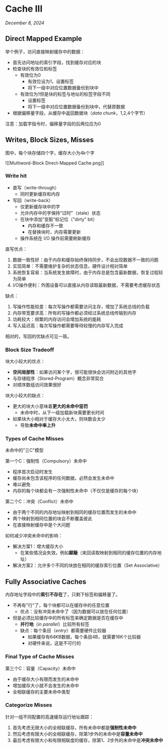 # Cache III

*December 8, 2024*

## Direct Mapped Example

举个例子，访问直接映射缓存中的数据：

- 首先访问地址的索引字段，找到缓存对应的块
- 检查块的有效位和标签
	-  有效位为0
		- 有效位设为1，设置标签
		- 将下一级中对应位置数据备份到块中
	- 有效位为1但是块的标签与地址的标签字段不同
		- 设置标签
		- 将下一级中对应位置数据备份到块中，代替原数据
- 根据偏移量字段，从缓存中返回数据块（*data chunk*，1,2,4个字节）

 注意：加载字指令时，偏移量字段的后两位应为0

## Writes, Block Sizes, Misses

图中，每个块存储四个字，缓存大小为4k个字

![[Multiword-Block Direct-Mapped Cache.png]]

### Write hit

- 直写（write-through）
	-  同时更新缓存和内存
- 写回（write-back）
	-  仅更新缓存块中的字
	- 允许内存中的字保持"过时"（stale）状态
	- 在块中添加”变脏“标记位（"dirty" bit）
		- 内存和缓存不一致
		- 在替换块时，内存需要更新
	- 操作系统在 I/O 操作前需要刷新缓存

直写优点：

1. 数据一致性好：由于内存和缓存始终保持同步，不会出现数据不一致的问题
2. 实现简单：不需要维护复杂的状态信息，硬件设计相对简单
3. 系统恢复容易：当系统发生故障时，由于内存总是包含最新数据，恢复过程较为简单
4. I/O操作便利：外围设备可以直接从内存读取最新数据，不需要考虑缓存状态

缺点：

1. 写操作性能较差：每次写操作都需要访问主存，增加了系统总线的负载
2. 内存带宽要求高：所有的写操作都必须经过系统总线传输到内存
3. 功耗较大：频繁的内存访问会增加系统的能耗
4. 写入延迟高：每次写操作都需要等待较慢的内存写入完成

相对的，写回的优缺点可见一斑。

### Block Size Tradeoff

块大小较大的优点：

- **空间局部性**：如果访问某个字，很可能很快会访问附近的其他字
- 与存储程序（Stored-Program）概念非常契合
- 对顺序数组访问效果很好

块大小较大的缺点：

- 更大的块大小意味着**更大的未命中惩罚**
	- 未命中时，从下一级加载新块需要更长时间
- 如果块大小相对于缓存大小太大，则块数会太少
	- 导致**未命中率上升**

### Types of Cache Misses

未命中的"三C"模型

第一个C：强制性（Compulsory）未命中

- 程序首次启动时发生
- 缓存尚未包含该程序的任何数据，必然会发生未命中
- 难以避免
- 内存的每个块都会有一次强制性未命中（不仅仅是缓存的每个块）

第二个C：冲突（Conflict）未命中

- 由于两个不同的内存地址映射到相同的缓存位置而发生的未命中
- 两个映射到相同位置的块会不断覆盖彼此
- 在直接映射缓存中是个大问题

如何减少冲突未命中的影响：

- 解决方案1：增大缓存大小
	- 在某些情况会失效，例如**颠簸**（来回读取映射到相同的缓存位置的内存地址）
- 解决方案2：允许多个不同的块放在相同的缓存索引位置（Set Associative）

## Fully Associative Caches

内存地址字段中的**索引不存在**了，只剩下标签和偏移量了。

- 不再有”行“了，每个块都可以在缓存中的任意位置
	- 优点：没有冲突未命中了（因为数据可以放在任何位置）
- 但是必须比较缓存中的所有标签来确定数据是否在缓存中
	- **并行地**（*in parallel*）比较所有标签
	- 缺点：每个条目（*entry*）都需要硬件比较器
		- 如果缓存有64KB数据，每个条目4B，就需要16K个比较器
		- 对硬件来说，这是不可行的

### Final Type of Cache Misses

第三个C：容量（Capacity）未命中

- 由于缓存大小有限而发生的未命中
- 增加缓存大小就不会发生的未命中
- 全相联缓存的主要未命中类型

### Categorize Misses

针对一组不同配置的高速缓存运行地址跟踪：

1. 首先考虑无限大小的全相联缓存，所有未命中都是**强制性未命中**
2. 然后考虑有限大小的全相联缓存，除第1步外的未命中是**容量未命中**
3. 最后考虑有限大小和有限相联度的缓存，除第1、2步外的未命中是**冲突未命中**

